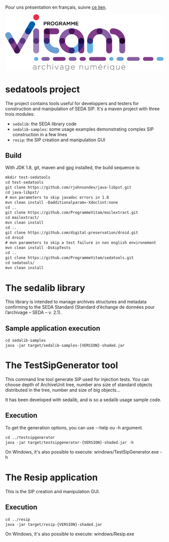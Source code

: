 Pour uns présentation en français, suivre [ce lien](README.md).


![logo](logo_vitam.png)

sedatools project
=================

The project contains tools useful for developpers and testers for construction and manipulation of SEDA SIP.
It's a maven project with three trois modules:

* ``sedalib``: the SEDA library code
* ``sedalib-samples``: some usage examples demonstrating complex SIP construction in a few lines
* ``resip``: the SIP creation and manipulation GUI

Build
-----

With JDK 1.8, git, maven and gpg installed, the build sequence is:

    mkdir test-sedatools
    cd test-sedatools
    git clone https://github.com/rjohnsondev/java-libpst.git
    cd java-libpst/
    # mvn parameters to skip javadoc errors in 1.8
    mvn clean install -Dadditionalparam=-Xdoclint:none
    cd ..
    git clone https://github.com/ProgrammeVitam/mailextract.git
    cd mailextract/
    mvn clean install
    cd ..
    git clone https://github.com/digital-preservation/droid.git
    cd droid
    # mvn parameters to skip a test failure in non english environement
    mvn clean install -DskipTests
    cd ..
    git clone https://github.com/ProgrammeVitam/sedatools.git
    cd sedatools/
    mvn clean install

The sedalib library
===================

This library is intended to manage archives structures and metadata confirming to the SEDA Standard (Standard d’échange de données pour l’archivage – SEDA – v. 2.1).

Sample application execution
----------------------------

    cd sedalib-samples
    java -jar target/sedalib-samples-{VERSION}-shaded.jar

The TestSipGenerator tool
=============================
This command line tool generate SIP used for injection tests.
You can choose depth of ArchiveUnit tree, number ans size of standard objects
distributed in the tree, number and size of big objects...

It has been developed with sedalib, and is so a sedalib usage sample code.


Execution
---------
To get the generation options, you can use --help ou -h argument.

    cd ../testsipgenerator
    java -jar target/testsipgenerator-{VERSION}-shaded.jar -h

On Windows, it's also possible to execute: windows/TestSipGenerator.exe -h


The Resip application
=====================

This is the SIP creation and manipulation GUI.

Execution
---------

    cd ../resip
    java -jar target/resip-{VERSION}-shaded.jar

On Windows, it's also possible to execute: windows/Resip.exe

